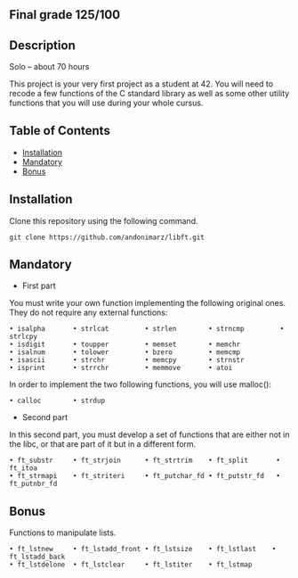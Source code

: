 # <Your-Project-Title>

## Final grade 125/100
  
## Description
  Solo – about 70 hours

This project is your very first project as a student at 42. You will need to recode a few functions of the C standard library as well as some other utility functions that you will use during your whole cursus.

## Table of Contents

- [Installation](#installation)
- [Mandatory](#Mandatory)
- [Bonus](#Bonus)

## Installation

Clone this repository using the following command.

    git clone https://github.com/andonimarz/libft.git

## Mandatory

  - First part
  
You must write your own function implementing the following original ones. They do
not require any external functions:
  
    • isalpha       • strlcat         • strlen        • strncmp         • strlcpy
    • isdigit       • toupper         • memset        • memchr
    • isalnum       • tolower         • bzero         • memcmp
    • isascii       • strchr          • memcpy        • strnstr
    • isprint       • strrchr         • memmove       • atoi

In order to implement the two following functions, you will use malloc():
  
    • calloc        • strdup
  
  - Second part
  
In this second part, you must develop a set of functions that are either not in the libc,
or that are part of it but in a different form.
  
    • ft_substr     • ft_strjoin      • ft_strtrim    • ft_split       • ft_itoa
    • ft_strmapi    • ft_striteri     • ft_putchar_fd • ft_putstr_fd   • ft_putnbr_fd

## Bonus

Functions to manipulate lists.
  
    • ft_lstnew     • ft_lstadd_front • ft_lstsize    • ft_lstlast    • ft_lstadd_back
    • ft_lstdelone  • ft_lstclear     • ft_lstiter    • ft_lstmap
